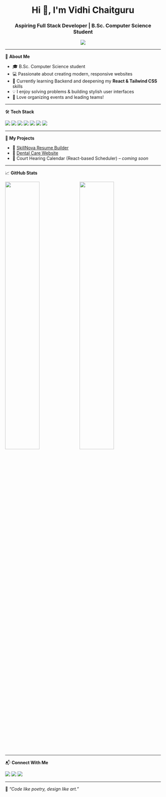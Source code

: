 <h1 align="center">Hi 👋, I'm Vidhi Chaitguru</h1>
<h3 align="center">Aspiring Full Stack  Developer | B.Sc. Computer Science Student</h3>

<p align="center">
  <img src="https://readme-typing-svg.herokuapp.com/?lines=React+Developer;Frontend+Enthusiast;Passionate+about+UI%2FUX;Learning+Every+Day&center=true&width=380&height=45">
</p>

---

🌸 **About Me**

- 🎓  B.Sc. Computer Science student  
- 💻 Passionate about creating modern, responsive websites  
- 🌱 Currently learning Backend and deepening my **React & Tailwind CSS** skills  
- 💡 I enjoy solving problems & building stylish user interfaces  
- 🌟 Love organizing events and leading teams!

---

🛠️ **Tech Stack**

<p align="left">
  <img src="https://img.shields.io/badge/HTML5-E34F26?style=flat&logo=html5&logoColor=white"/>
  <img src="https://img.shields.io/badge/CSS3-1572B6?style=flat&logo=css3&logoColor=white"/>
  <img src="https://img.shields.io/badge/JavaScript-F7DF1E?style=flat&logo=javascript&logoColor=black"/>
  <img src="https://img.shields.io/badge/React-20232A?style=flat&logo=react&logoColor=61DAFB"/>
  <img src="https://img.shields.io/badge/TailwindCSS-38B2AC?style=flat&logo=tailwind-css&logoColor=white"/>
  <img src="https://img.shields.io/badge/Git-F05032?style=flat&logo=git&logoColor=white"/>
  <img src="https://img.shields.io/badge/GitHub-181717?style=flat&logo=github&logoColor=white"/>
</p>

---

📌 **My Projects**

- 🧾 [SkillNova Resume Builder](https://skill-nova-project.vercel.app/)
- 🦷 [Dental Care Website](https://dentist-project-orpin.vercel.app/)
- 📅 Court Hearing Calendar (React-based Scheduler) – _coming soon_

---

📈 **GitHub Stats**

<p align="left">
  <img src="https://github-readme-stats.vercel.app/api?username=vidhi637&show_icons=true&theme=tokyonight" width="47%" />
  <img src="https://github-readme-streak-stats.herokuapp.com/?user=vidhi637&theme=tokyonight" width="47%" />
</p>

---

📬 **Connect With Me**

<p align="left">
  <a href="mailto:vidhichaitguru@gmail.com"><img src="https://img.shields.io/badge/Gmail-red?style=flat&logo=gmail&logoColor=white"/></a>
  <a href="https://linkedin.com/in/vidhi-chaitguru"><img src="https://img.shields.io/badge/LinkedIn-blue?style=flat&logo=linkedin&logoColor=white"/></a>
  <a href="https://github.com/vidhi637"><img src="https://img.shields.io/badge/GitHub-000?style=flat&logo=github&logoColor=white"/></a>
</p>

---

💖 _“Code like poetry, design like art.”_
